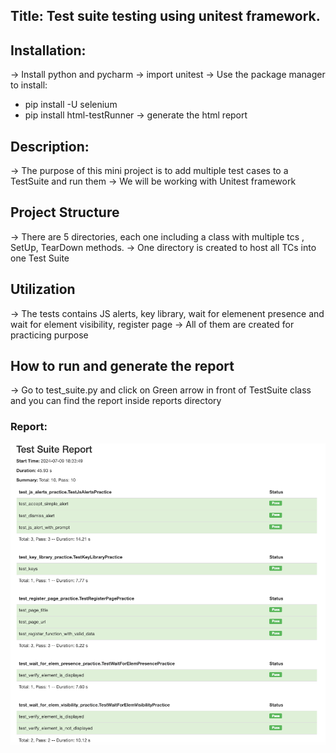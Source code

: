 ## Title: Test suite testing using unitest framework.
## Installation:
-> Install python and pycharm
-> import unitest
-> Use the package manager to install:
- pip install -U selenium
- pip install html-testRunner -> generate the html report


## Description:
-> The purpose of this mini project is to add multiple test cases to a TestSuite and run them
-> We will be working with Unitest framework


## Project Structure
-> There are 5 directories, each one including a class with multiple tcs , SetUp, TearDown methods.
-> One directory is created to host all TCs into one Test Suite

## Utilization 
-> The tests contains JS alerts, key library, wait for elemenent presence and wait for element visibility, register page
-> All of them are created for practicing purpose

## How to run and generate the report
-> Go to test_suite.py and click on Green arrow in front of TestSuite class and you can find the report inside reports directory


### Report:
![img.png](img.png)


